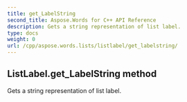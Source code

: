```yaml
---
title: get_LabelString
second_title: Aspose.Words for C++ API Reference
description: Gets a string representation of list label. 
type: docs
weight: 0
url: /cpp/aspose.words.lists/listlabel/get_labelstring/
---
```

## ListLabel.get_LabelString method


Gets a string representation of list label. 

